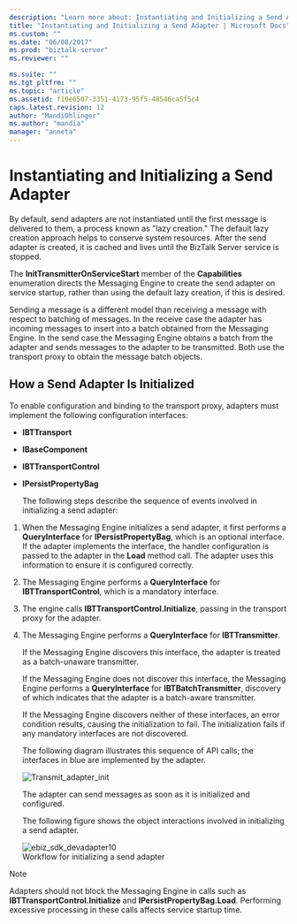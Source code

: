 ```yaml
---
description: "Learn more about: Instantiating and Initializing a Send Adapter"
title: "Instantiating and Initializing a Send Adapter | Microsoft Docs"
ms.custom: ""
ms.date: "06/08/2017"
ms.prod: "biztalk-server"
ms.reviewer: ""

ms.suite: ""
ms.tgt_pltfrm: ""
ms.topic: "article"
ms.assetid: f10e6507-3351-4173-95f5-48546ca5f5c4
caps.latest.revision: 12
author: "MandiOhlinger"
ms.author: "mandia"
manager: "anneta"
---
```

# Instantiating and Initializing a Send Adapter
By default, send adapters are not instantiated until the first message is delivered to them, a process known as "lazy creation." The default lazy creation approach helps to conserve system resources. After the send adapter is created, it is cached and lives until the BizTalk Server service is stopped.  
  
 The **InitTransmitterOnServiceStart** member of the **Capabilities** enumeration directs the Messaging Engine to create the send adapter on service startup, rather than using the default lazy creation, if this is desired.  
  
 Sending a message is a different model than receiving a message with respect to batching of messages. In the receive case the adapter has incoming messages to insert into a batch obtained from the Messaging Engine. In the send case the Messaging Engine obtains a batch from the adapter and sends messages to the adapter to be transmitted. Both use the transport proxy to obtain the message batch objects.  
  
## How a Send Adapter Is Initialized  
 To enable configuration and binding to the transport proxy, adapters must implement the following configuration interfaces:  
  
- **IBTTransport**  
  
- **IBaseComponent**  
  
- **IBTTransportControl**  
  
- **IPersistPropertyBag**  
  
  The following steps describe the sequence of events involved in initializing a send adapter:  
  
1. When the Messaging Engine initializes a send adapter, it first performs a **QueryInterface** for **IPersistPropertyBag**, which is an optional interface. If the adapter implements the interface, the handler configuration is passed to the adapter in the **Load** method call. The adapter uses this information to ensure it is configured correctly.  
  
2. The Messaging Engine performs a **QueryInterface** for **IBTTransportControl**, which is a mandatory interface.  
  
3. The engine calls **IBTTransportControl.Initialize**, passing in the transport proxy for the adapter.  
  
4. The Messaging Engine performs a **QueryInterface** for **IBTTransmitter**.  
  
    If the Messaging Engine discovers this interface, the adapter is treated as a batch-unaware transmitter.  
  
    If the Messaging Engine does not discover this interface, the Messaging Engine performs a **QueryInterface** for **IBTBatchTransmitter**, discovery of which indicates that the adapter is a batch-aware transmitter.  
  
    If the Messaging Engine discovers neither of these interfaces, an error condition results, causing the initialization to fail. The initialization fails if any mandatory interfaces are not discovered.  
  
   The following diagram illustrates this sequence of API calls; the interfaces in blue are implemented by the adapter.  
  
   ![](../core/media/transmit-adapter-init.gif "Transmit_adapter_init")  
  
   The adapter can send messages as soon as it is initialized and configured.  
  
   The following figure shows the object interactions involved in initializing a send adapter.  
  
   ![](../core/media/ebiz-sdk-devadapter10.gif "ebiz_sdk_devadapter10")  
   Workflow for initializing a send adapter  
  
> [!NOTE]
>  Adapters should not block the Messaging Engine in calls such as **IBTTransportControl.Initialize** and **IPersistPropertyBag.Load**. Performing excessive processing in these calls affects service startup time.
